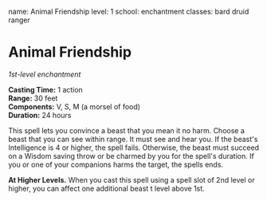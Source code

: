 name: Animal Friendship level: 1 school: enchantment classes: bard druid ranger

# Animal Friendship
_1st-level enchantment_

**Casting Time:** 1 action    
**Range:** 30 feet    
**Components:** V, S, M (a morsel of food)    
**Duration:** 24 hours

This spell lets you convince a beast that you mean it no harm. Choose a beast that you can see within range. It must see and hear you. If the beast's Intelligence is 4 or higher, the spell fails. Otherwise, the beast must succeed on a Wisdom saving throw or be charmed by you for the spell's duration. If you or one of your companions harms the target, the spells ends.

**At Higher Levels.** When you cast this spell using a spell slot of 2nd level or higher, you can affect one additional beast t level above 1st.